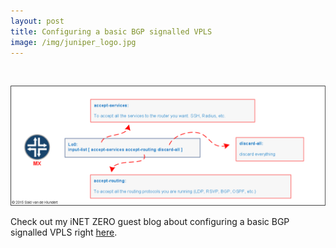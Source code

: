 ```yaml
---
layout: post
title: Configuring a basic BGP signalled VPLS
image: /img/juniper_logo.jpg
---
```


<br>                

![iNET Zero logo](/img/firewall-filter.png "iNET Zero logo") 
<p>
Check out my iNET ZERO guest blog about configuring a basic BGP signalled VPLS right <a href="https://inetzero.com/configuring-a-basic-bgp-signalled-vpls/" target="_blank">here</a>.
</p>    
